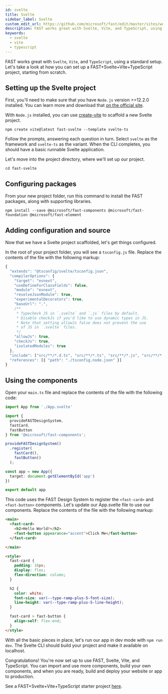 ```yaml
---
id: svelte
title: Svelte
sidebar_label: Svelte
custom_edit_url: https://github.com/microsoft/fast/edit/master/sites/website/versioned_docs/version-legacy/integrations/svelte.md
description: FAST works great with Svelte, Vite, and TypeScript, using a standard setup. Let's take a look at how you can set up a FAST+Svelte+Vite+TypeScript project, starting from scratch.
keywords:
  - svelte
  - vite
  - typescript
---
```


FAST works great with `Svelte`, `Vite`, and `TypeScript`, using a standard setup. Let's take a look at how you can set up a FAST+Svelte+Vite+TypeScript project, starting from scratch.

## Setting up the Svelte project

First, you'll need to make sure that you have `Node.js` version >=12.2.0 installed. You can learn more and download that [on the official site](https://nodejs.org/).

With `Node.js` installed, you can use [create-vite](https://github.com/vitejs/vite/tree/main/packages/create-vite) to scaffold a new Svelte project.

```shell
npm create vite@latest fast-svelte --template svelte-ts
```

Follow the prompts, answering each question in turn. Select `svelte` as the framework and `svelte-ts` as the variant. When the CLI completes, you should have a basic runnable Svelte application.

Let's move into the project directory, where we'll set up our project.

```shell
cd fast-svelte
```

## Configuring packages

From your new project folder, run this command to install the FAST packages, along with supporting libraries.


```shell
npm install --save @microsoft/fast-components @microsoft/fast-foundation @microsoft/fast-element
```

## Adding configuration and source

Now that we have a Svelte project scaffolded, let's get things configured. 

In the root of your project folder, you will see a `tsconfig.js` file.  Replace the contents of the file with the following markup:

```js
{
  "extends": "@tsconfig/svelte/tsconfig.json",
  "compilerOptions": {
    "target": "esnext",
    "useDefineForClassFields": false,
    "module": "esnext",
    "resolveJsonModule": true,
    "experimentalDecorators": true,
    "baseUrl": ".",
    /**
     * Typecheck JS in `.svelte` and `.js` files by default.
     * Disable checkJs if you'd like to use dynamic types in JS.
     * Note that setting allowJs false does not prevent the use
     * of JS in `.svelte` files.
     */
    "allowJs": true,
    "checkJs": true,
    "isolatedModules": true
  },
  "include": ["src/**/*.d.ts", "src/**/*.ts", "src/**/*.js", "src/**/*.svelte"],
  "references": [{ "path": "./tsconfig.node.json" }]
}
```

## Using the components

Open your `main.ts` file and replace the contents of the file with the following code:

```ts
import App from './App.svelte'

import { 
  provideFASTDesignSystem, 
  fastCard, 
  fastButton
} from '@microsoft/fast-components';

provideFASTDesignSystem()
  .register(
    fastCard(),
    fastButton()
  );

const app = new App({
  target: document.getElementById('app')
})

export default app
```

This code uses the FAST Design System to register the `<fast-card>` and `<fast-button>` components. Let's update our App.svelte file to use our components. Replace the contents of the file with the following markup:

```html
<main>
  <fast-card>
    <h2>Hello World!</h2>
    <fast-button appearance="accent">Click Me</fast-button>
  </fast-card>

</main>

<style>
  fast-card {
    padding: 16px;
    display: flex;
    flex-direction: column;
  }

  h2 {
    color: white;
    font-size: var(--type-ramp-plus-5-font-size);
    line-height: var(--type-ramp-plus-5-line-height);
  }

  fast-card > fast-button {
    align-self: flex-end;
  }
</style>
```

With all the basic pieces in place, let's run our app in dev mode with `npm run dev`. The Svelte CLI should build your project and make it available on localhost.

Congratulations! You're now set up to use FAST, Svelte, Vite, and TypeScript. You can import and use more components, build your own components, and when you are ready, build and deploy your website or app to production.

See a FAST+Svelte+Vite+TypeScript starter project [here](https://github.com/microsoft/fast/tree/master/examples/svelte-starters/svelte-fast-typescript-starter).
